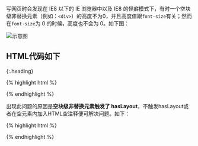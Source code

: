 ```yaml
---
title: IE6、IE7 及 IE8 怪癖模式下空块级非替换元素高度不为 0
categories:
  - web-development
tags:
  - CSS
  - hasLayout
  - 块级
  - 非替换元素
published: false
---
```


写网页时会发现在 IE8 以下的 IE 浏览器中以及 IE8 的怪癖模式下，有时一个空块级非替换元素（例如：`<div>`）的高度不为0，并且高度值跟`font-size`有关；然而在`font-size`为 0 的时候，高度也不会为 0。如下图：

![示意图](http://pic.yupoo.com/ourai_v/BqNrKHd5/13vbap.jpg)

## HTML代码如下
{:.heading}

{% highlight html %}
<style type="text/css">
  div {
    background-color: gold;
    zoom: 1;
    font-size: 0px;
    line-height: 0px;
    padding: 0;
  }
</style>

<div></div>
{% endhighlight %}

出现此问题的原因是**空块级非替换元素触发了 hasLayout**，不触发hasLayout或者在空元素内加入HTML空注释便可解决问题。如下：

{% highlight html %}
<div><!-- --></div>
{% endhighlight %}
